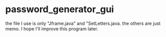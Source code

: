 # password_generator_gui
the file I use is only "Jframe.java" and "SetLetters.java. the others are just memo.
I hope I'll improve this program later.
